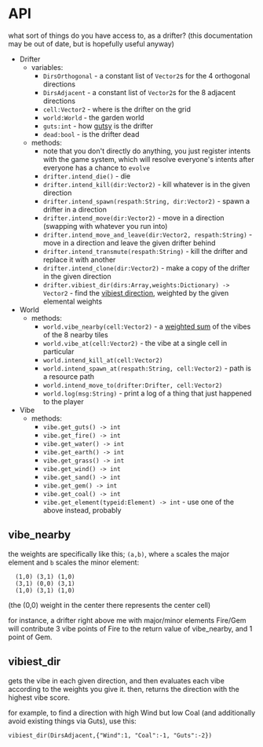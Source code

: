 # API

what sort of things do you have access to, as a drifter? (this documentation may be out of date, but is hopefully useful anyway)

* Drifter
  * variables:
    * `DirsOrthogonal` - a constant list of `Vector2`s for the 4 orthogonal directions
    * `DirsAdjacent` - a constant list of `Vector2`s for the 8 adjacent directions
    * `cell:Vector2` - where is the drifter on the grid
    * `world:World` - the garden world
    * `guts:int` - how [gutsy](./tutorial.md#guts) is the drifter
    * `dead:bool` - is the drifter dead
  * methods:
    * note that you don't directly do anything, you just register intents with the game system, which will resolve everyone's intents after everyone has a chance to `evolve`
    * `drifter.intend_die()` - die
    * `drifter.intend_kill(dir:Vector2)` - kill whatever is in the given direction
    * `drifter.intend_spawn(respath:String, dir:Vector2)` - spawn a drifter in a direction
    * `drifter.intend_move(dir:Vector2)` - move in a direction (swapping with whatever you run into)
    * `drifter.intend_move_and_leave(dir:Vector2, respath:String)` - move in a direction and leave the given drifter behind
    * `drifter.intend_transmute(respath:String)` - kill the drifter and replace it with another
    * `drifter.intend_clone(dir:Vector2)` - make a copy of the drifter in the given direction
    * `drifter.vibiest_dir(dirs:Array,weights:Dictionary) -> Vector2` - find the [vibiest direction](#vibiest_dir), weighted by the given elemental weights
* World
  * methods:
    * `world.vibe_nearby(cell:Vector2)` - a [weighted sum](#vibe_nearby) of the vibes of the 8 nearby tiles
    * `world.vibe_at(cell:Vector2)` - the vibe at a single cell in particular
    * `world.intend_kill_at(cell:Vector2)`
    * `world.intend_spawn_at(respath:String, cell:Vector2)` - path is a resource path
    * `world.intend_move_to(drifter:Drifter, cell:Vector2)`
    * `world.log(msg:String)` - print a log of a thing that just happened to the player
* Vibe
  * methods:
    * `vibe.get_guts() -> int`
    * `vibe.get_fire() -> int`
    * `vibe.get_water() -> int`
    * `vibe.get_earth() -> int`
    * `vibe.get_grass() -> int`
    * `vibe.get_wind() -> int`
    * `vibe.get_sand() -> int`
    * `vibe.get_gem() -> int`
    * `vibe.get_coal() -> int`
    * `vibe.get_element(typeid:Element) -> int` - use one of the above instead, probably

## vibe_nearby

the weights are specifically like this; `(a,b)`, where `a` scales the major element and `b` scales the minor element:
```
  (1,0) (3,1) (1,0)
  (3,1) (0,0) (3,1)
  (1,0) (3,1) (1,0)
```
(the (0,0) weight in the center there represents the center cell)

for instance, a drifter right above me with major/minor elements Fire/Gem will contribute 3 vibe points of Fire to the return value of vibe_nearby, and 1 point of Gem.

## vibiest_dir

gets the vibe in each given direction, and then evaluates each vibe according to the weights you give it. then, returns the direction with the highest vibe score.

for example, to find a direction with high Wind but low Coal (and additionally avoid existing things via Guts), use this:

```
vibiest_dir(DirsAdjacent,{"Wind":1, "Coal":-1, "Guts":-2})
```
